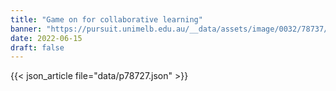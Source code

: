 ```yaml
---
title: "Game on for collaborative learning"
banner: "https://pursuit.unimelb.edu.au/__data/assets/image/0032/78737/Game-on-for-collaborative-learning_b4895459-234f-4dd5-a62c-b72d8ab47402.jpg"
date: 2022-06-15
draft: false
---
```


{{< json_article file="data/p78727.json" >}}